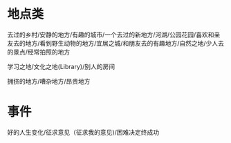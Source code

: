 # 地点类
去过的乡村/安静的地方/有趣的城市/一个去过的新地方/河湖/公园花园/喜欢和亲友去的地方/看到野生动物的地方/宜居之城/和朋友去的有趣地方/自然之地/少人去的景点/经常拍照的地方

学习之地/文化之地(Library)/别人的房间

拥挤的地方/嘈杂地方/昂贵地方

# 事件
好的人生变化/征求意见（征求我的意见)/困难决定终成功



